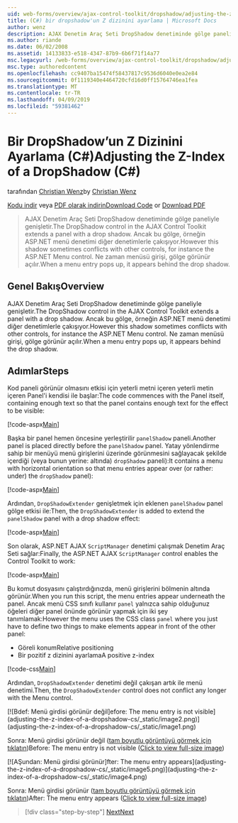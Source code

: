 ```yaml
---
uid: web-forms/overview/ajax-control-toolkit/dropshadow/adjusting-the-z-index-of-a-dropshadow-cs
title: (C#) bir dropshadow'un Z dizinini ayarlama | Microsoft Docs
author: wenz
description: AJAX Denetim Araç Seti DropShadow denetiminde gölge paneliyle genişletir. Ancak bu gölge bazen diğer denetimlerle yükleme konumu için çakışan...
ms.author: riande
ms.date: 06/02/2008
ms.assetid: 14133833-e518-4347-87b9-6b6f71f14a77
msc.legacyurl: /web-forms/overview/ajax-control-toolkit/dropshadow/adjusting-the-z-index-of-a-dropshadow-cs
msc.type: authoredcontent
ms.openlocfilehash: cc9407ba15474f58437817c9536d6040e0ea2e84
ms.sourcegitcommit: 0f1119340e4464720cfd16d0ff15764746ea1fea
ms.translationtype: MT
ms.contentlocale: tr-TR
ms.lasthandoff: 04/09/2019
ms.locfileid: "59381462"
---
```

# <a name="adjusting-the-z-index-of-a-dropshadow-c"></a><span data-ttu-id="1a31b-104">Bir DropShadow’un Z Dizinini Ayarlama (C#)</span><span class="sxs-lookup"><span data-stu-id="1a31b-104">Adjusting the Z-Index of a DropShadow (C#)</span></span>

<span data-ttu-id="1a31b-105">tarafından [Christian Wenz](https://github.com/wenz)</span><span class="sxs-lookup"><span data-stu-id="1a31b-105">by [Christian Wenz](https://github.com/wenz)</span></span>

<span data-ttu-id="1a31b-106">[Kodu indir](http://download.microsoft.com/download/5/1/6/51652a81-500b-4f6b-88d3-617103e7941e/DropShadow1.cs.zip) veya [PDF olarak indirin](http://download.microsoft.com/download/b/6/a/b6ae89ee-df69-4c87-9bfb-ad1eb2b23373/dropshadow1CS.pdf)</span><span class="sxs-lookup"><span data-stu-id="1a31b-106">[Download Code](http://download.microsoft.com/download/5/1/6/51652a81-500b-4f6b-88d3-617103e7941e/DropShadow1.cs.zip) or [Download PDF](http://download.microsoft.com/download/b/6/a/b6ae89ee-df69-4c87-9bfb-ad1eb2b23373/dropshadow1CS.pdf)</span></span>

> <span data-ttu-id="1a31b-107">AJAX Denetim Araç Seti DropShadow denetiminde gölge paneliyle genişletir.</span><span class="sxs-lookup"><span data-stu-id="1a31b-107">The DropShadow control in the AJAX Control Toolkit extends a panel with a drop shadow.</span></span> <span data-ttu-id="1a31b-108">Ancak bu gölge, örneğin ASP.NET menü denetimi diğer denetimlerle çakışıyor.</span><span class="sxs-lookup"><span data-stu-id="1a31b-108">However this shadow sometimes conflicts with other controls, for instance the ASP.NET Menu control.</span></span> <span data-ttu-id="1a31b-109">Ne zaman menüsü girişi, gölge görünür açılır.</span><span class="sxs-lookup"><span data-stu-id="1a31b-109">When a menu entry pops up, it appears behind the drop shadow.</span></span>


## <a name="overview"></a><span data-ttu-id="1a31b-110">Genel Bakış</span><span class="sxs-lookup"><span data-stu-id="1a31b-110">Overview</span></span>

<span data-ttu-id="1a31b-111">AJAX Denetim Araç Seti DropShadow denetiminde gölge paneliyle genişletir.</span><span class="sxs-lookup"><span data-stu-id="1a31b-111">The DropShadow control in the AJAX Control Toolkit extends a panel with a drop shadow.</span></span> <span data-ttu-id="1a31b-112">Ancak bu gölge, örneğin ASP.NET menü denetimi diğer denetimlerle çakışıyor.</span><span class="sxs-lookup"><span data-stu-id="1a31b-112">However this shadow sometimes conflicts with other controls, for instance the ASP.NET Menu control.</span></span> <span data-ttu-id="1a31b-113">Ne zaman menüsü girişi, gölge görünür açılır.</span><span class="sxs-lookup"><span data-stu-id="1a31b-113">When a menu entry pops up, it appears behind the drop shadow.</span></span>

## <a name="steps"></a><span data-ttu-id="1a31b-114">Adımlar</span><span class="sxs-lookup"><span data-stu-id="1a31b-114">Steps</span></span>

<span data-ttu-id="1a31b-115">Kod paneli görünür olmasını etkisi için yeterli metni içeren yeterli metin içeren Panel'i kendisi ile başlar:</span><span class="sxs-lookup"><span data-stu-id="1a31b-115">The code commences with the Panel itself, containing enough text so that the panel contains enough text for the effect to be visible:</span></span>

[!code-aspx[Main](adjusting-the-z-index-of-a-dropshadow-cs/samples/sample1.aspx)]

<span data-ttu-id="1a31b-116">Başka bir panel hemen öncesine yerleştirilir `panelShadow` paneli.</span><span class="sxs-lookup"><span data-stu-id="1a31b-116">Another panel is placed directly before the `panelShadow` panel.</span></span> <span data-ttu-id="1a31b-117">Yatay yönlendirme sahip bir menüyü menü girişlerini üzerinde görünmesini sağlayacak şekilde içerdiği (veya bunun yerine: altında) `dropShadow` paneli):</span><span class="sxs-lookup"><span data-stu-id="1a31b-117">It contains a menu with horizontal orientation so that menu entries appear over (or rather: under) the `dropShadow` panel):</span></span>

[!code-aspx[Main](adjusting-the-z-index-of-a-dropshadow-cs/samples/sample2.aspx)]

<span data-ttu-id="1a31b-118">Ardından, `DropShadowExtender` genişletmek için eklenen `panelShadow` panel gölge etkisi ile:</span><span class="sxs-lookup"><span data-stu-id="1a31b-118">Then, the `DropShadowExtender` is added to extend the `panelShadow` panel with a drop shadow effect:</span></span>

[!code-aspx[Main](adjusting-the-z-index-of-a-dropshadow-cs/samples/sample3.aspx)]

<span data-ttu-id="1a31b-119">Son olarak, ASP.NET AJAX `ScriptManager` denetimi çalışmak Denetim Araç Seti sağlar:</span><span class="sxs-lookup"><span data-stu-id="1a31b-119">Finally, the ASP.NET AJAX `ScriptManager` control enables the Control Toolkit to work:</span></span>

[!code-aspx[Main](adjusting-the-z-index-of-a-dropshadow-cs/samples/sample4.aspx)]

<span data-ttu-id="1a31b-120">Bu komut dosyasını çalıştırdığınızda, menü girişlerini bölmenin altında görünür.</span><span class="sxs-lookup"><span data-stu-id="1a31b-120">When you run this script, the menu entries appear underneath the panel.</span></span> <span data-ttu-id="1a31b-121">Ancak menü CSS sınıfı kullanır `panel` yalnızca sahip olduğunuz öğeleri diğer panel önünde görünür yapmak için iki şey tanımlamak:</span><span class="sxs-lookup"><span data-stu-id="1a31b-121">However the menu uses the CSS class `panel` where you just have to define two things to make elements appear in front of the other panel:</span></span>

- <span data-ttu-id="1a31b-122">Göreli konum</span><span class="sxs-lookup"><span data-stu-id="1a31b-122">Relative positioning</span></span>
- <span data-ttu-id="1a31b-123">Bir pozitif z dizinini ayarlama</span><span class="sxs-lookup"><span data-stu-id="1a31b-123">A positive z-index</span></span>

[!code-css[Main](adjusting-the-z-index-of-a-dropshadow-cs/samples/sample5.css)]

<span data-ttu-id="1a31b-124">Ardından, `DropShadowExtender` denetimi değil çakışan artık ile menü denetimi.</span><span class="sxs-lookup"><span data-stu-id="1a31b-124">Then, the `DropShadowExtender` control does not conflict any longer with the Menu control.</span></span>


[![B<span data-ttu-id="1a31b-125">def: Menü girdisi görünür değil]</span><span class="sxs-lookup"><span data-stu-id="1a31b-125">efore: The menu entry is not visible]</span></span>(adjusting-the-z-index-of-a-dropshadow-cs/_static/image2.png)](adjusting-the-z-index-of-a-dropshadow-cs/_static/image1.png)

<span data-ttu-id="1a31b-126">Sonra: Menü girdisi görünür değil ([tam boyutlu görüntüyü görmek için tıklatın](adjusting-the-z-index-of-a-dropshadow-cs/_static/image3.png))</span><span class="sxs-lookup"><span data-stu-id="1a31b-126">Before: The menu entry is not visible ([Click to view full-size image](adjusting-the-z-index-of-a-dropshadow-cs/_static/image3.png))</span></span>


[![A<span data-ttu-id="1a31b-127">Şundan: Menü girdisi görünür]</span><span class="sxs-lookup"><span data-stu-id="1a31b-127">fter: The menu entry appears]</span></span>(adjusting-the-z-index-of-a-dropshadow-cs/_static/image5.png)](adjusting-the-z-index-of-a-dropshadow-cs/_static/image4.png)

<span data-ttu-id="1a31b-128">Sonra: Menü girdisi görünür ([tam boyutlu görüntüyü görmek için tıklatın](adjusting-the-z-index-of-a-dropshadow-cs/_static/image6.png))</span><span class="sxs-lookup"><span data-stu-id="1a31b-128">After: The menu entry appears ([Click to view full-size image](adjusting-the-z-index-of-a-dropshadow-cs/_static/image6.png))</span></span>

> [!div class="step-by-step"]
> [<span data-ttu-id="1a31b-129">Next</span><span class="sxs-lookup"><span data-stu-id="1a31b-129">Next</span></span>](manipulating-dropshadow-properties-from-client-code-cs.md)
